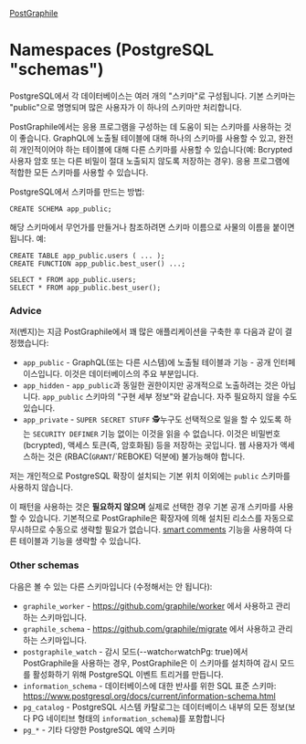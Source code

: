 [PostGraphile](https://www.graphile.org/)

# Namespaces (PostgreSQL "schemas")

PostgreSQL에서 각 데이터베이스는 여러 개의 "스키마"로 구성됩니다. 기본 스키마는 "public"으로 명명되며 많은 사용자가 이 하나의 스키마만 처리합니다.

PostGraphile에서는 응용 프로그램을 구성하는 데 도움이 되는 스키마를 사용하는 것이 좋습니다. GraphQL에 노출될 테이블에 대해 하나의 스키마를 사용할 수 있고, 완전히 개인적이어야 하는 테이블에 대해 다른 스키마를 사용할 수 있습니다(예: Bcrypted 사용자 암호 또는 다른 비밀이 절대 노출되지 않도록 저장하는 경우). 응용 프로그램에 적합한 모든 스키마를 사용할 수 있습니다.

PostgreSQL에서 스키마를 만드는 방법:

```postgresql
CREATE SCHEMA app_public;
```

해당 스키마에서 무언가를 만들거나 참조하려면 스키마 이름으로 사물의 이름을 붙이면 됩니다. 예:

```postgresql
CREATE TABLE app_public.users ( ... );
CREATE FUNCTION app_public.best_user() ...;

SELECT * FROM app_public.users;
SELECT * FROM app_public.best_user();
```

### Advice

저(벤지)는 지금 PostGraphile에서 꽤 많은 애플리케이션을 구축한 후 다음과 같이 결정했습니다:

- `app_public` - GraphQL(또는 다른 시스템)에 노출될 테이블과 기능 - 공개 인터페이스입니다. 이것은 데이터베이스의 주요 부분입니다.
- `app_hidden` - `app_public`과 동일한 권한이지만 공개적으로 노출하려는 것은 아닙니다. `app_public` 스키마의 "구현 세부 정보"와 같습니다. 자주 필요하지 않을 수도 있습니다.
- `app_private` - `SUPER SECRET STUFF` 🕵누구도 선택적으로 일을 할 수 있도록 하는 `SECURITY DEFINER` 기능 없이는 이것을 읽을 수 없습니다. 이것은 비밀번호(bcrypted), 액세스 토큰(즉, 암호화됨) 등을 저장하는 곳입니다. 웹 사용자가 액세스하는 것은 (RBAC(`GRANT`/`REBOKE) 덕분에) 불가능해야 합니다.

저는 개인적으로 PostgreSQL 확장이 설치되는 기본 위치 이외에는 `public` 스키마를 사용하지 않습니다.

이 패턴을 사용하는 것은 **필요하지 않으며** 실제로 선택한 경우 기본 공개 스키마를 사용할 수 있습니다. 기본적으로 PostGraphile은 확장자에 의해 설치된 리소스를 자동으로 무시하므로 수동으로 생략할 필요가 없습니다. [smart comments](https://www.graphile.org/postgraphile/smart-comments/) 기능을 사용하여 다른 테이블과 기능을 생략할 수 있습니다.

### Other schemas

다음은 볼 수 있는 다른 스키마입니다 (수정해서는 안 됩니다):

- `graphile_worker` - https://github.com/graphile/worker 에서 사용하고 관리하는 스키마입니다.
- `graphile_schema` - https://github.com/graphile/migrate 에서 사용하고 관리하는 스키마입니다.
- `postgraphile_watch` - 감시 모드(--watch` or `watchPg: true)에서 PostGraphile을 사용하는 경우, PostGraphile은 이 스키마를 설치하여 감시 모드를 활성화하기 위해 PostgreSQL 이벤트 트리거를 만듭니다.
- `information_schema` - 데이터베이스에 대한 반사를 위한 SQL 표준 스키마: https://www.postgresql.org/docs/current/information-schema.html
- `pg_catalog` - PostgreSQL 시스템 카탈로그는 데이터베이스 내부의 모든 정보(보다 PG 네이티브 형태의 `information_schema`)를 포함합니다
- `pg_*` - 기타 다양한 PostgreSQL 예약 스키마

